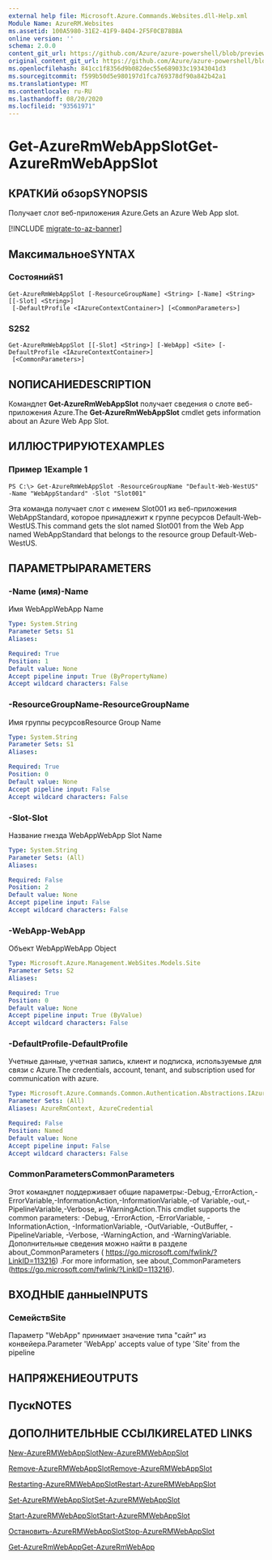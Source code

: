 ```yaml
---
external help file: Microsoft.Azure.Commands.Websites.dll-Help.xml
Module Name: AzureRM.Websites
ms.assetid: 100A5980-31E2-41F9-84D4-2F5F0CB78B8A
online version: ''
schema: 2.0.0
content_git_url: https://github.com/Azure/azure-powershell/blob/preview/src/ResourceManager/Websites/Commands.Websites/help/Get-AzureRmWebAppSlot.md
original_content_git_url: https://github.com/Azure/azure-powershell/blob/preview/src/ResourceManager/Websites/Commands.Websites/help/Get-AzureRmWebAppSlot.md
ms.openlocfilehash: 841cc1f8356d9b082dec55e689033c19343041d3
ms.sourcegitcommit: f599b50d5e980197d1fca769378df90a842b42a1
ms.translationtype: MT
ms.contentlocale: ru-RU
ms.lasthandoff: 08/20/2020
ms.locfileid: "93561971"
---
```

# <span data-ttu-id="9aee7-101">Get-AzureRmWebAppSlot</span><span class="sxs-lookup"><span data-stu-id="9aee7-101">Get-AzureRmWebAppSlot</span></span>

## <span data-ttu-id="9aee7-102">КРАТКИй обзор</span><span class="sxs-lookup"><span data-stu-id="9aee7-102">SYNOPSIS</span></span>
<span data-ttu-id="9aee7-103">Получает слот веб-приложения Azure.</span><span class="sxs-lookup"><span data-stu-id="9aee7-103">Gets an Azure Web App slot.</span></span>

[!INCLUDE [migrate-to-az-banner](../../includes/migrate-to-az-banner.md)]

## <span data-ttu-id="9aee7-104">Максимальное</span><span class="sxs-lookup"><span data-stu-id="9aee7-104">SYNTAX</span></span>

### <span data-ttu-id="9aee7-105">Состояний</span><span class="sxs-lookup"><span data-stu-id="9aee7-105">S1</span></span>
```
Get-AzureRmWebAppSlot [-ResourceGroupName] <String> [-Name] <String> [[-Slot] <String>]
 [-DefaultProfile <IAzureContextContainer>] [<CommonParameters>]
```

### <span data-ttu-id="9aee7-106">S2</span><span class="sxs-lookup"><span data-stu-id="9aee7-106">S2</span></span>
```
Get-AzureRmWebAppSlot [[-Slot] <String>] [-WebApp] <Site> [-DefaultProfile <IAzureContextContainer>]
 [<CommonParameters>]
```

## <span data-ttu-id="9aee7-107">NОПИСАНИЕ</span><span class="sxs-lookup"><span data-stu-id="9aee7-107">DESCRIPTION</span></span>
<span data-ttu-id="9aee7-108">Командлет **Get-AzureRmWebAppSlot** получает сведения о слоте веб-приложения Azure.</span><span class="sxs-lookup"><span data-stu-id="9aee7-108">The **Get-AzureRmWebAppSlot** cmdlet gets information about an Azure Web App Slot.</span></span>

## <span data-ttu-id="9aee7-109">ИЛЛЮСТРИРУЮТ</span><span class="sxs-lookup"><span data-stu-id="9aee7-109">EXAMPLES</span></span>

### <span data-ttu-id="9aee7-110">Пример 1</span><span class="sxs-lookup"><span data-stu-id="9aee7-110">Example 1</span></span>
```
PS C:\> Get-AzureRmWebAppSlot -ResourceGroupName "Default-Web-WestUS" -Name "WebAppStandard" -Slot "Slot001"
```

<span data-ttu-id="9aee7-111">Эта команда получает слот с именем Slot001 из веб-приложения WebAppStandard, которое принадлежит к группе ресурсов Default-Web-WestUS.</span><span class="sxs-lookup"><span data-stu-id="9aee7-111">This command gets the slot named Slot001 from the Web App named WebAppStandard that belongs to the resource group Default-Web-WestUS.</span></span>

## <span data-ttu-id="9aee7-112">ПАРАМЕТРЫ</span><span class="sxs-lookup"><span data-stu-id="9aee7-112">PARAMETERS</span></span>

### <span data-ttu-id="9aee7-113">-Name (имя)</span><span class="sxs-lookup"><span data-stu-id="9aee7-113">-Name</span></span>
<span data-ttu-id="9aee7-114">Имя WebApp</span><span class="sxs-lookup"><span data-stu-id="9aee7-114">WebApp Name</span></span>

```yaml
Type: System.String
Parameter Sets: S1
Aliases: 

Required: True
Position: 1
Default value: None
Accept pipeline input: True (ByPropertyName)
Accept wildcard characters: False
```

### <span data-ttu-id="9aee7-115">-ResourceGroupName</span><span class="sxs-lookup"><span data-stu-id="9aee7-115">-ResourceGroupName</span></span>
<span data-ttu-id="9aee7-116">Имя группы ресурсов</span><span class="sxs-lookup"><span data-stu-id="9aee7-116">Resource Group Name</span></span>

```yaml
Type: System.String
Parameter Sets: S1
Aliases: 

Required: True
Position: 0
Default value: None
Accept pipeline input: False
Accept wildcard characters: False
```

### <span data-ttu-id="9aee7-117">-Slot</span><span class="sxs-lookup"><span data-stu-id="9aee7-117">-Slot</span></span>
<span data-ttu-id="9aee7-118">Название гнезда WebApp</span><span class="sxs-lookup"><span data-stu-id="9aee7-118">WebApp Slot Name</span></span>

```yaml
Type: System.String
Parameter Sets: (All)
Aliases: 

Required: False
Position: 2
Default value: None
Accept pipeline input: False
Accept wildcard characters: False
```

### <span data-ttu-id="9aee7-119">-WebApp</span><span class="sxs-lookup"><span data-stu-id="9aee7-119">-WebApp</span></span>
<span data-ttu-id="9aee7-120">Объект WebApp</span><span class="sxs-lookup"><span data-stu-id="9aee7-120">WebApp Object</span></span>

```yaml
Type: Microsoft.Azure.Management.WebSites.Models.Site
Parameter Sets: S2
Aliases: 

Required: True
Position: 0
Default value: None
Accept pipeline input: True (ByValue)
Accept wildcard characters: False
```

### <span data-ttu-id="9aee7-121">-DefaultProfile</span><span class="sxs-lookup"><span data-stu-id="9aee7-121">-DefaultProfile</span></span>
<span data-ttu-id="9aee7-122">Учетные данные, учетная запись, клиент и подписка, используемые для связи с Azure.</span><span class="sxs-lookup"><span data-stu-id="9aee7-122">The credentials, account, tenant, and subscription used for communication with azure.</span></span>

```yaml
Type: Microsoft.Azure.Commands.Common.Authentication.Abstractions.IAzureContextContainer
Parameter Sets: (All)
Aliases: AzureRmContext, AzureCredential

Required: False
Position: Named
Default value: None
Accept pipeline input: False
Accept wildcard characters: False
```

### <span data-ttu-id="9aee7-123">CommonParameters</span><span class="sxs-lookup"><span data-stu-id="9aee7-123">CommonParameters</span></span>
<span data-ttu-id="9aee7-124">Этот командлет поддерживает общие параметры:-Debug,-ErrorAction,-ErrorVariable,-InformationAction,-InformationVariable,-of Variable,-out,-PipelineVariable,-Verbose, и-WarningAction.</span><span class="sxs-lookup"><span data-stu-id="9aee7-124">This cmdlet supports the common parameters: -Debug, -ErrorAction, -ErrorVariable, -InformationAction, -InformationVariable, -OutVariable, -OutBuffer, -PipelineVariable, -Verbose, -WarningAction, and -WarningVariable.</span></span> <span data-ttu-id="9aee7-125">Дополнительные сведения можно найти в разделе about_CommonParameters ( https://go.microsoft.com/fwlink/?LinkID=113216) .</span><span class="sxs-lookup"><span data-stu-id="9aee7-125">For more information, see about_CommonParameters (https://go.microsoft.com/fwlink/?LinkID=113216).</span></span>

## <span data-ttu-id="9aee7-126">ВХОДНЫЕ данные</span><span class="sxs-lookup"><span data-stu-id="9aee7-126">INPUTS</span></span>

### <span data-ttu-id="9aee7-127">Семейств</span><span class="sxs-lookup"><span data-stu-id="9aee7-127">Site</span></span>
<span data-ttu-id="9aee7-128">Параметр "WebApp" принимает значение типа "сайт" из конвейера.</span><span class="sxs-lookup"><span data-stu-id="9aee7-128">Parameter 'WebApp' accepts value of type 'Site' from the pipeline</span></span>

## <span data-ttu-id="9aee7-129">НАПРЯЖЕНИЕ</span><span class="sxs-lookup"><span data-stu-id="9aee7-129">OUTPUTS</span></span>

## <span data-ttu-id="9aee7-130">Пуск</span><span class="sxs-lookup"><span data-stu-id="9aee7-130">NOTES</span></span>

## <span data-ttu-id="9aee7-131">ДОПОЛНИТЕЛЬНЫЕ ССЫЛКИ</span><span class="sxs-lookup"><span data-stu-id="9aee7-131">RELATED LINKS</span></span>

[<span data-ttu-id="9aee7-132">New-AzureRMWebAppSlot</span><span class="sxs-lookup"><span data-stu-id="9aee7-132">New-AzureRMWebAppSlot</span></span>](./New-AzureRMWebAppSlot.md)

[<span data-ttu-id="9aee7-133">Remove-AzureRMWebAppSlot</span><span class="sxs-lookup"><span data-stu-id="9aee7-133">Remove-AzureRMWebAppSlot</span></span>](./Remove-AzureRMWebAppSlot.md)

[<span data-ttu-id="9aee7-134">Restarting-AzureRMWebAppSlot</span><span class="sxs-lookup"><span data-stu-id="9aee7-134">Restart-AzureRMWebAppSlot</span></span>](./Restart-AzureRMWebAppSlot.md)

[<span data-ttu-id="9aee7-135">Set-AzureRMWebAppSlot</span><span class="sxs-lookup"><span data-stu-id="9aee7-135">Set-AzureRMWebAppSlot</span></span>](./Set-AzureRMWebAppSlot.md)

[<span data-ttu-id="9aee7-136">Start-AzureRMWebAppSlot</span><span class="sxs-lookup"><span data-stu-id="9aee7-136">Start-AzureRMWebAppSlot</span></span>](./Start-AzureRMWebAppSlot.md)

[<span data-ttu-id="9aee7-137">Остановить-AzureRMWebAppSlot</span><span class="sxs-lookup"><span data-stu-id="9aee7-137">Stop-AzureRMWebAppSlot</span></span>](./Stop-AzureRMWebAppSlot.md)

[<span data-ttu-id="9aee7-138">Get-AzureRmWebApp</span><span class="sxs-lookup"><span data-stu-id="9aee7-138">Get-AzureRmWebApp</span></span>](./Get-AzureRmWebApp.md)
